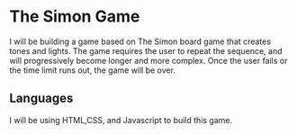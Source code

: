 # The Simon Game

I will be building a game based on The Simon board game that creates tones and lights. The game requires the user to repeat the sequence, and will progressively become longer and more complex. Once the user fails or the time limit runs out, the game will be over.

## Languages

I will be using HTML,CSS, and Javascript to build this game.